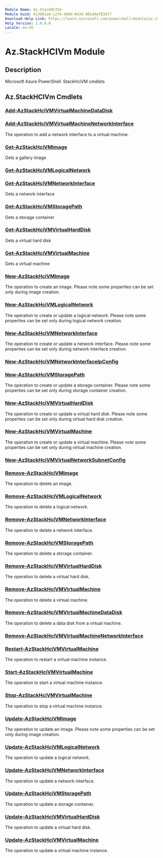 ```yaml
---
Module Name: Az.StackHCIVm
Module Guid: 613891a4-c2f6-4b8d-843d-801d4e783d77
Download Help Link: https://learn.microsoft.com/powershell/module/az.stackhcivm
Help Version: 1.0.0.0
Locale: en-US
---
```


# Az.StackHCIVm Module
## Description
Microsoft Azure PowerShell: StackHciVM cmdlets

## Az.StackHCIVm Cmdlets
### [Add-AzStackHciVMVirtualMachineDataDisk](Add-AzStackHciVMVirtualMachineDataDisk.md)


### [Add-AzStackHciVMVirtualMachineNetworkInterface](Add-AzStackHciVMVirtualMachineNetworkInterface.md)
The operation to add a network interface to a virtual machine.

### [Get-AzStackHciVMImage](Get-AzStackHciVMImage.md)
Gets a gallery image

### [Get-AzStackHciVMLogicalNetwork](Get-AzStackHciVMLogicalNetwork.md)


### [Get-AzStackHciVMNetworkInterface](Get-AzStackHciVMNetworkInterface.md)
Gets a network interface

### [Get-AzStackHciVMStoragePath](Get-AzStackHciVMStoragePath.md)
Gets a storage container

### [Get-AzStackHciVMVirtualHardDisk](Get-AzStackHciVMVirtualHardDisk.md)
Gets a virtual hard disk

### [Get-AzStackHciVMVirtualMachine](Get-AzStackHciVMVirtualMachine.md)
Gets a virtual machine

### [New-AzStackHciVMImage](New-AzStackHciVMImage.md)
The operation to create an image.
Please note some properties can be set only during image creation.

### [New-AzStackHciVMLogicalNetwork](New-AzStackHciVMLogicalNetwork.md)
The operation to create or update a logical network.
Please note some properties can be set only during logical network creation.

### [New-AzStackHciVMNetworkInterface](New-AzStackHciVMNetworkInterface.md)
The operation to create or update a network interface.
Please note some properties can be set only during network interface creation.

### [New-AzStackHciVMNetworkInterfaceIpConfig](New-AzStackHciVMNetworkInterfaceIpConfig.md)


### [New-AzStackHciVMStoragePath](New-AzStackHciVMStoragePath.md)
The operation to create or update a storage container.
Please note some properties can be set only during storage container creation.

### [New-AzStackHciVMVirtualHardDisk](New-AzStackHciVMVirtualHardDisk.md)
The operation to create or update a virtual hard disk.
Please note some properties can be set only during virtual hard disk creation.

### [New-AzStackHciVMVirtualMachine](New-AzStackHciVMVirtualMachine.md)
The operation to create or update a virtual machine.
Please note some properties can be set only during virtual machine creation.

### [New-AzStackHciVMVirtualNetworkSubnetConfig](New-AzStackHciVMVirtualNetworkSubnetConfig.md)


### [Remove-AzStackHciVMImage](Remove-AzStackHciVMImage.md)
The operation to delete an image.

### [Remove-AzStackHciVMLogicalNetwork](Remove-AzStackHciVMLogicalNetwork.md)
The operation to delete a logical network.

### [Remove-AzStackHciVMNetworkInterface](Remove-AzStackHciVMNetworkInterface.md)
The operation to delete a network interface.

### [Remove-AzStackHciVMStoragePath](Remove-AzStackHciVMStoragePath.md)
The operation to delete a storage container.

### [Remove-AzStackHciVMVirtualHardDisk](Remove-AzStackHciVMVirtualHardDisk.md)
The operation to delete a virtual hard disk.

### [Remove-AzStackHciVMVirtualMachine](Remove-AzStackHciVMVirtualMachine.md)
The operation to delete a virtual machine.

### [Remove-AzStackHciVMVirtualMachineDataDisk](Remove-AzStackHciVMVirtualMachineDataDisk.md)
The operation to delete a data disk from a  virtual machine.

### [Remove-AzStackHciVMVirtualMachineNetworkInterface](Remove-AzStackHciVMVirtualMachineNetworkInterface.md)


### [Restart-AzStackHciVMVirtualMachine](Restart-AzStackHciVMVirtualMachine.md)
The operation to restart a virtual machine instance.

### [Start-AzStackHciVMVirtualMachine](Start-AzStackHciVMVirtualMachine.md)
The operation to start a virtual machine instance.

### [Stop-AzStackHciVMVirtualMachine](Stop-AzStackHciVMVirtualMachine.md)
The operation to stop a virtual machine instance.

### [Update-AzStackHciVMImage](Update-AzStackHciVMImage.md)
The operation to update an image.
Please note some properties can be set only during image creation.

### [Update-AzStackHciVMLogicalNetwork](Update-AzStackHciVMLogicalNetwork.md)
The operation to update a logical network.

### [Update-AzStackHciVMNetworkInterface](Update-AzStackHciVMNetworkInterface.md)
The operation to update a network interface.

### [Update-AzStackHciVMStoragePath](Update-AzStackHciVMStoragePath.md)
The operation to update a storage container.

### [Update-AzStackHciVMVirtualHardDisk](Update-AzStackHciVMVirtualHardDisk.md)
The operation to update a virtual hard disk.

### [Update-AzStackHciVMVirtualMachine](Update-AzStackHciVMVirtualMachine.md)
The operation to update a virtual machine instance.

